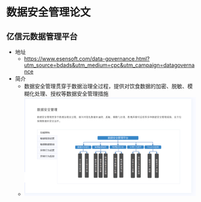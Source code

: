 # 数据安全管理论文

## 亿信元数据管理平台

* 地址
  * https://www.esensoft.com/data-governance.html?utm_source=bdads&utm_medium=cpc&utm_campaign=datagovernance
* 简介
  * 数据安全管理贯穿于数据治理全过程，提供对饮食数据的加密、脱敏、模糊化处理、授权等数据安全管理措施
  * ![QQ20201130-154525](../pic/QQ20201130-154525.png)